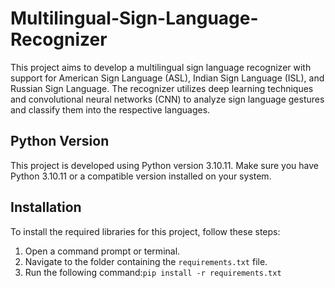 # Multilingual-Sign-Language-Recognizer
This project aims to develop a multilingual sign language recognizer with support for American Sign Language (ASL), Indian Sign Language (ISL), and Russian Sign Language. The recognizer utilizes deep learning techniques and convolutional neural networks (CNN) to analyze sign language gestures and classify them into the respective languages.

## Python Version

This project is developed using Python version 3.10.11. Make sure you have Python 3.10.11 or a compatible version installed on your system.

## Installation

To install the required libraries for this project, follow these steps:

1. Open a command prompt or terminal.
2. Navigate to the folder containing the `requirements.txt` file.
3. Run the following command:`pip install -r requirements.txt`




